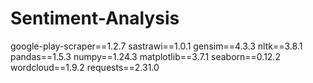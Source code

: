 # Sentiment-Analysis

google-play-scraper==1.2.7
sastrawi==1.0.1
gensim==4.3.3
nltk==3.8.1
pandas==1.5.3
numpy==1.24.3
matplotlib==3.7.1
seaborn==0.12.2
wordcloud==1.9.2
requests==2.31.0
